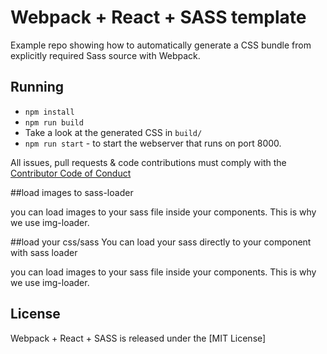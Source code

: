 
# Webpack + React + SASS template

Example repo showing how to automatically generate a CSS bundle from explicitly required Sass source with Webpack.


## Running

- `npm install`
- `npm run build`
- Take a look at the generated CSS in `build/`
- `npm run start` - to start the webserver that runs on port 8000.


All issues, pull requests & code contributions must comply with the [Contributor Code of Conduct](./CODE_OF_CONDUCT.md)

##load images to sass-loader

you can load images to your sass file inside your components. This is why we use img-loader.

##load your css/sass
You can load your sass directly to your component with sass loader

you can load images to your sass file inside your components. This is why we use img-loader.

## License

Webpack + React + SASS is released under the [MIT License]
